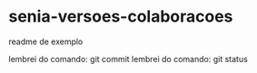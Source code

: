 # senia-versoes-colaboracoes

readme de exemplo

lembrei do comando: git commit
lembrei do comando: git status
